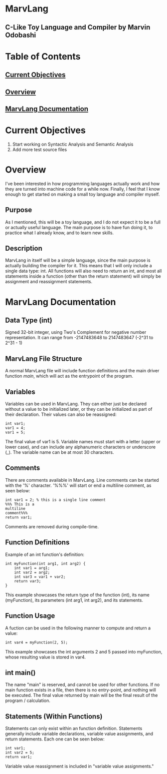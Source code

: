 # MarvLang
## C-Like Toy Language and Compiler by Marvin Odobashi

# Table of Contents
## [Current Objectives](#current-objectives-1)
## [Overview](#overview-1)
## [MarvLang Documentation](#marvlang-documentation-1)

# Current Objectives
1. Start working on Syntactic Analysis and Semantic Analysis
2. Add more test source files

# Overview
I've been interested in how programming languages actually work and how they are
turned into machine code for a while now. Finally, I feel that I know enough to
get started on making a small toy language and compiler myself.
## Purpose
As I mentioned, this will be a toy language, and I do not expect it to be a full
or actually useful language. The main purpose is to have fun doing it, to 
practice what I already know, and to learn new skills.
## Description
MarvLang in itself will be a simple language, since the main purpose is
actually building the compiler for it. This means that I will only include a 
single data type: int. All functions will also need to return an int, and most
all statements inside a function (other than the return statement) will simply
be assignment and reassignment statements.

# MarvLang Documentation
## Data Type (int)
Signed 32-bit integer, using Two's Complement for negative number
representation. It can range from -2147483648 to 2147483647 (-2^31 to 2^31 - 1)
## MarvLang File Structure
A normal MarvLang file will include function definitions and the main driver
function *main*, which will act as the entrypoint of the program.
## Variables
Variables can be used in MarvLang. They can either just be declared without a
value to be initialized later, or they can be initialized as part of their 
declaration. Their values can also be reassigned:

    int var1;
    var1 = 4;
    var1 = 5;

The final value of var1 is 5. Variable names must start with a letter (upper or 
lower case), and can include any alphanumeric characters or underscore (_). The
variable name can be at most 30 characters.
## Comments
There are comments available in MarvLang. Line comments can be started with the 
'%' character. '%%%' will start or end a multiline comment, as seen below:

    int var1 = 2; % this is a single line comment
    %%% This is a
    multiline
    comment%%%
    return var1;

Comments are removed during compile-time.
## Function Definitions
Example of an int function's definition:

    int myFunction(int arg1, int arg2) {
        int var1 = arg1;
        int var2 = arg2;
        int var3 = var1 + var2;
        return var3;
    }

This example showcases the return type of the function (int), its name
(myFunction), its parameters (int arg1, int arg2), and its statements.
## Function Usage
A fuction can be used in the following manner to compute and return a value:

    int var4 = myFunction(2, 5);

This example showcases the int arguments 2 and 5 passed into myFunction, whose
resulting value is stored in var4.
## int main()
The name "main" is reserved, and cannot be used for other functions. If no
main function exists in a file, then there is no entry-point, and nothing will
be executed. The final value returned by main will be the final result of the
program / calculation.
## Statements (Within Functions)
Statements can only exist within an function definition. Statements generally
include variable declarations, variable value assignments, and return 
statements. Each one can be seen below:

    int var1;
    int var2 = 5;
    return var1;

Variable value reassignment is included in "variable value assignments."
